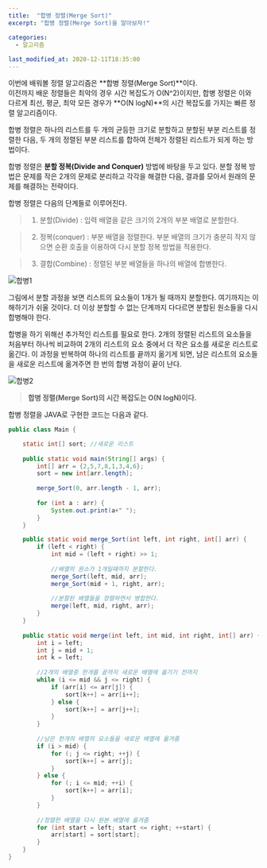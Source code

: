 ```yaml
---
title:  "﻿합병 정렬(Merge Sort)"
excerpt: "﻿합병 정렬(Merge Sort)을 알아보자!"

categories:
  - 알고리즘
  
last_modified_at: 2020-12-11T18:35:00
---
```


이번에 배워볼 정렬 알고리즘은 **합병 정렬(Merge Sort)**이다.<br>
이전까지 배운 정렬들은 최악의 경우 시간 복잡도가 O(N^2)이지만, 합병 정렬은 이와 다르게  최선, 평균, 최악 모든 경우가 **O(N logN)**의 시간 복잡도를 가지는 빠른 정렬 알고리즘이다.

합병 정렬은 하나의 리스트를 두 개의 균등한 크기로 분할하고 분할된 부분 리스트를 정렬한 다음, 두 개의 정렬된 부분 리스트를 합하여 전체가 정렬된 리스트가 되게 하는 방법이다.

합병 정렬은 **분할 정복(Divide and Conquer)** 방법에 바탕을 두고 있다. 분할 정복 방법은 문제를 작은 2개의 문제로 분리하고 각각을 해결한 다음, 결과를 모아서 원래의 문제를 해결하는 전략이다.

합병 정렬은 다음의 단계들로 이루어진다.

>1. 분할(Divide) : 입력 배열을 같은 크기의 2개의 부분 배열로 분할한다.

>2. 정복(conquer) : 부분 배열을 정렬한다. 부분 배열의 크기가 충분히 작지 않으면 순환 호출을 이용하여 다시 분할 정복 방법을 적용한다.

>3. 결합(Combine) : 정렬된 부분 배열들을 하나의 배열에 합병한다.

![합병1](https://user-images.githubusercontent.com/53072057/101887485-47e78380-3be0-11eb-8db1-952fd4c258a2.JPG)

그림에서 분할 과정을 보면 리스트의 요소들이 1개가 될 때까지 분할한다. 여기까지는 이해하기가 쉬울 것이다. 더 이상 분할할 수 없는 단계까지 다다르면 분할된 원소들을 다시 합병해야 한다.

합병을 하기 위해선 추가적인 리스트를 필요로 한다. 2개의 정렬된 리스트의 요소들을 처음부터 하나씩 비교하여 2개의 리스트의 요소 중에서 더 작은 요소를 새로운 리스트로 옮긴다. 이 과정을 반복하여 하나의 리스트를 끝까지 옮기게 되면, 남은 리스트의 요소들을 새로운 리스트에 옮겨주면 한 번의 합병 과정이 끝이 난다.

![합병2](https://user-images.githubusercontent.com/53072057/101887489-4918b080-3be0-11eb-8b2d-b186587ef911.JPG)

> **합병 정렬(Merge Sort)의 시간 복잡도는 O(N logN)이다.**

합병 정렬을 JAVA로 구현한 코드는 다음과 같다.

```java
public class Main {

	static int[] sort; //새로운 리스트
	
	public static void main(String[] args) {
		int[] arr = {2,5,7,8,1,3,4,6};
		sort = new int[arr.length];
		
		merge_Sort(0, arr.length - 1, arr);
		
		for (int a : arr) {
			System.out.print(a+" ");
		}
	}

	public static void merge_Sort(int left, int right, int[] arr) {
		if (left < right) {
			int mid = (left + right) >> 1;
		
			//배열의 원소가 1개일때까지 분할한다. 
			merge_Sort(left, mid, arr);
			merge_Sort(mid + 1, right, arr);
			
			//분할된 배열들을 정렬하면서 병합한다.
			merge(left, mid, right, arr);
		}
	}
	
	public static void merge(int left, int mid, int right, int[] arr) {
		int i = left;
		int j = mid + 1;
		int k = left;
		
		//2개의 배열중 한개를 끝까지 새로운 배열에 옮기기 전까지
		while (i <= mid && j <= right) {
			if (arr[i] <= arr[j]) {
				sort[k++] = arr[i++];
			} else {
				sort[k++] = arr[j++];
			}
		}
		
		//남은 한개의 배열의 요소들을 새로운 배열에 옮겨줌
		if (i > mid) {
			for (; j <= right; ++j) {
				sort[k++] = arr[j];
			}
		} else {
			for (; i <= mid; ++i) {
				sort[k++] = arr[i];
			}
		}
		
		//정렬한 배열을 다시 원본 배열에 옮겨줌
		for (int start = left; start <= right; ++start) {
			arr[start] = sort[start];
		}
	}
}
```